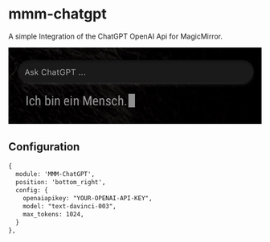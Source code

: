 # mmm-chatgpt
A simple Integration of the ChatGPT OpenAI Api for MagicMirror.

![This is an image](example.jpg)

## Configuration
```
{
  module: 'MMM-ChatGPT',
  position: 'bottom_right',
  config: {
    openaiapikey: "YOUR-OPENAI-API-KEY",
    model: "text-davinci-003",
    max_tokens: 1024,
  }
},
```
